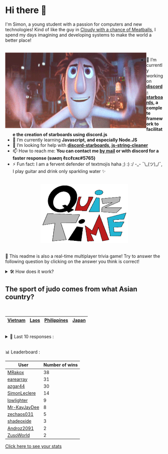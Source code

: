 # Hi there 👋

I'm Simon, a young student with a passion for computers and new technologies!
Kind of like the guy in [Cloudy with a chance of Meatballs](https://www.youtube.com/watch?v=dQw4w9WgXcQ), I spend my days imagining and developing systems to make the world a better place!

<br>

<img width="450" height="240" src="./assets/cloudyWithAChanceOfMeatBalls.gif" align=left>

- 🔭 I’m currently working on **[discord-starboards](https://github.com/SimonLeclere/discord-starboards), a complete framework to facilitate the creation of starboards using discord.js**
- 🌱 I’m currently learning **Javascript, and especially Node.JS**
- 🤔 I’m looking for help with **[discord-starboards](https://github.com/SimonLeclere/discord-starboards), [js-string-cleaner](https://github.com/SimonLeclere/Js-String-Cleaner)**
- 📫 How to reach me: **You can contact me [by mail](mailto:simon-leclere@orange.fr) or with discord for a faster response (sιмση ℓεcℓεяε#5765)**
- ⚡ Fun fact: I am a fervent defender of textmojis haha ;) :) :/ -\_- ¯\\\_(ツ)\_/¯, I play guitar and drink only sparkling water ✨

<br>

<center><img width="280" height="187" src="./assets/quizTime.gif"></center>

<br>

🎲 This readme is also a real-time multiplayer trivia game! Try to answer the following question by clicking on the answer you think is correct!
<details>
  <summary>🛠️ How does it work?</summary>
  Each answer is a link to a pre-filled issue. When you press "Submit new issue", it triggers a Github action workflow that compares your answer with the correct answer, finds a new question and updates the readme.md file. Not bad huh?! This whole process only takes about 20 seconds!
</details>

## The sport of judo comes from what Asian country?

<br>

| [Vietnam](https://github.com/SimonLeclere/SimonLeclere/issues/new?title=quiz%7C4879%7CVietnam&body=Just%20click%20'Submit%20new%20issue'.) | [Laos](https://github.com/SimonLeclere/SimonLeclere/issues/new?title=quiz%7C4879%7CLaos&body=Just%20click%20'Submit%20new%20issue'.) | [Philippines](https://github.com/SimonLeclere/SimonLeclere/issues/new?title=quiz%7C4879%7CPhilippines&body=Just%20click%20'Submit%20new%20issue'.) | [Japan](https://github.com/SimonLeclere/SimonLeclere/issues/new?title=quiz%7C4879%7CJapan&body=Just%20click%20'Submit%20new%20issue'.) |
| - | - | - | - | 

<br>

<details>
  <summary>📒 Last 10 responses :</summary>

- **MRakox** answered **South Africa** to `Which country has three capital cities?` (Good answer)
- **MRakox** answered **Rad Mobile** to `Which game did "Sonic The Hedgehog" make his first appearance in?` (Good answer)
- **MRakox** answered **Diagnosis** to `What is the medical term for a doctor's identification of a disease?` (Good answer)
- **MRakox** answered **Gettysburg** to `Where was Abraham Lincoln’s most famous address delivered?` (Good answer)
- **MRakox** answered **Skeleton** to `Which of these is an actual Winter Olympics event?` (Good answer)
- **MRakox** answered **True** to `The Klingon home planet is Qo&#039;noS.` (Good answer)
- **MRakox** answered **Kilt** to `Which item of clothing is usually worn by a Scotsman at a wedding?` (Good answer)
- **MRakox** answered **Kilt** to `Which item of clothing is usually worn by a Scotsman at a wedding?` (Good answer)
- **MRakox** answered **1279** to `What is the first Mersenne prime over 1000?` (Good answer)
- **MRakox** answered **2006** to `When was the game "Roblox" released?` (Good answer)

</details>

<br>

📊 Leaderboard :

| User | Number of wins |
|-|-|
| [MRakox](https://github.com/MRakox) | 38 |
| [earearray](https://github.com/earearray) | 31 |
| [azgar44](https://github.com/azgar44) | 30 |
| [SimonLeclere](https://github.com/SimonLeclere) | 14 |
| [lowlighter](https://github.com/lowlighter) | 9 |
| [Mr-KayJayDee](https://github.com/Mr-KayJayDee) | 8 |
| [zechaos031](https://github.com/zechaos031) | 5 |
| [shadeoxide](https://github.com/shadeoxide) | 3 |
| [Androz2091](https://github.com/Androz2091) | 2 |
| [ZusoWorld](https://github.com/ZusoWorld) | 2 |

[Click here to see your stats](https://github.com/SimonLeclere/SimonLeclere/issues/new?title=MyStats&body=Just%20click%20%27Submit%20new%20issue%27.)